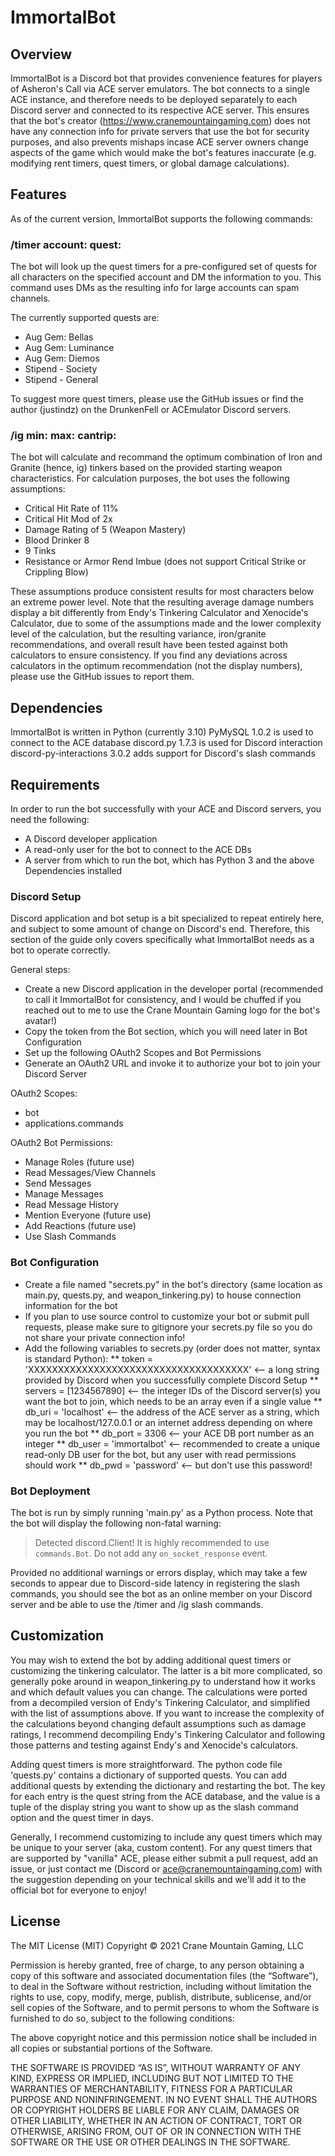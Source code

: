 # ImmortalBot

## Overview

ImmortalBot is a Discord bot that provides convenience features for players of Asheron's Call via ACE server emulators. The bot connects to a single ACE instance, and therefore needs to be deployed separately to each Discord server and connected to its respective ACE server. This ensures that the bot's creator (https://www.cranemountaingaming.com) does not have any connection info for private servers that use the bot for security purposes, and also prevents mishaps incase ACE server owners change aspects of the game which would make the bot's features inaccurate (e.g. modifying rent timers, quest timers, or global damage calculations).

## Features

As of the current version, ImmortalBot supports the following commands:

### /timer account: quest:

The bot will look up the quest timers for a pre-configured set of quests for all characters on the specified account and DM the information to you. This command uses DMs as the resulting info for large accounts can spam channels.

The currently supported quests are:
* Aug Gem: Bellas
* Aug Gem: Luminance
* Aug Gem: Diemos
* Stipend - Society
* Stipend - General

To suggest more quest timers, please use the GitHub issues or find the author (justindz) on the DrunkenFell or ACEmulator Discord servers.

### /ig min: max: cantrip:

The bot will calculate and recommand the optimum combination of Iron and Granite (hence, ig) tinkers based on the provided starting weapon characteristics. For calculation purposes, the bot uses the following assumptions:
* Critical Hit Rate of 11%
* Critical Hit Mod of 2x
* Damage Rating of 5 (Weapon Mastery)
* Blood Drinker 8
* 9 Tinks
* Resistance or Armor Rend Imbue (does not support Critical Strike or Crippling Blow)

These assumptions produce consistent results for most characters below an extreme power level. Note that the resulting average damage numbers display a bit differently from Endy's Tinkering Calculator and Xenocide's Calculator, due to some of the assumptions made and the lower complexity level of the calculation, but the resulting variance, iron/granite recommendations, and overall result have been tested against both calculators to ensure consistency. If you find any deviations across calculators in the optimum recommendation (not the display numbers), please use the GitHub issues to report them.

## Dependencies

ImmortalBot is written in Python (currently 3.10)
PyMySQL 1.0.2 is used to connect to the ACE database
discord.py 1.7.3 is used for Discord interaction
discord-py-interactions 3.0.2 adds support for Discord's slash commands

## Requirements

In order to run the bot successfully with your ACE and Discord servers, you need the following:
* A Discord developer application
* A read-only user for the bot to connect to the ACE DBs
* A server from which to run the bot, which has Python 3 and the above Dependencies installed

### Discord Setup

Discord application and bot setup is a bit specialized to repeat entirely here, and subject to some amount of change on Discord's end. Therefore, this section of the guide only covers specifically what ImmortalBot needs as a bot to operate correctly.

General steps:
* Create a new Discord application in the developer portal (recommended to call it ImmortalBot for consistency, and I would be chuffed if you reached out to me to use the Crane Mountain Gaming logo for the bot's avatar!)
* Copy the token from the Bot section, which you will need later in Bot Configuration
* Set up the following OAuth2 Scopes and Bot Permissions
* Generate an OAuth2 URL and invoke it to authorize your bot to join your Discord Server

OAuth2 Scopes:
* bot
* applications.commands

OAuth2 Bot Permissions:
* Manage Roles (future use)
* Read Messages/View Channels
* Send Messages
* Manage Messages
* Read Message History
* Mention Everyone (future use)
* Add Reactions (future use)
* Use Slash Commands

### Bot Configuration

* Create a file named "secrets.py" in the bot's directory (same location as main.py, quests.py, and weapon_tinkering.py) to house connection information for the bot
* If you plan to use source control to customize your bot or submit pull requests, please make sure to gitignore your secrets.py file so you do not share your private connection info!
* Add the following variables to secrets.py (order does not matter, syntax is standard Python):
** token = 'XXXXXXXXXXXXXXXXXXXXXXXXXXXXXXXXXXXXX' <-- a long string provided by Discord when you successfully complete Discord Setup
** servers = [1234567890] <-- the integer IDs of the Discord server(s) you want the bot to join, which needs to be an array even if a single value
** db_uri = 'localhost' <-- the address of the ACE server as a string, which may be localhost/127.0.0.1 or an internet address depending on where you run the bot
** db_port = 3306 <-- your ACE DB port number as an integer
** db_user = 'immortalbot' <-- recommended to create a unique read-only DB user for the bot, but any user with read permissions should work
** db_pwd = 'password' <-- but don't use this password!

### Bot Deployment

The bot is run by simply running 'main.py' as a Python process. Note that the bot will display the following non-fatal warning:
> Detected discord.Client! It is highly recommended to use `commands.Bot`. Do not add any `on_socket_response` event.

Provided no additional warnings or errors display, which may take a few seconds to appear due to Discord-side latency in registering the slash commands, you should see the bot as an online member on your Discord server and be able to use the /timer and /ig slash commands.

## Customization

You may wish to extend the bot by adding additional quest timers or customizing the tinkering calculator. The latter is a bit more complicated, so generally poke around in weapon_tinkering.py to understand how it works and which default values you can change. The calculations were ported from a decompiled version of Endy's Tinkering Calculator, and simplified with the list of assumptions above. If you want to increase the complexity of the calculations beyond changing default assumptions such as damage ratings, I recommend decompiling Endy's Tinkering Calculator and following those patterns and testing against Endy's and Xenocide's calculators.

Adding quest timers is more straightforward. The python code file 'quests.py' contains a dictionary of supported quests. You can add additional quests by extending the dictionary and restarting the bot. The key for each entry is the quest string from the ACE database, and the value is a tuple of the display string you want to show up as the slash command option and the quest timer in days.

Generally, I recommend customizing to include any quest timers which may be unique to your server (aka, custom content). For any quest timers that are supported by "vanilla" ACE, please either submit a pull request, add an issue, or just contact me (Discord or ace@cranemountaingaming.com) with the suggestion depending on your technical skills and we'll add it to the official bot for everyone to enjoy!

## License

The MIT License (MIT)
Copyright © 2021 Crane Mountain Gaming, LLC

Permission is hereby granted, free of charge, to any person obtaining a copy of this software and associated documentation files (the “Software”), to deal in the Software without restriction, including without limitation the rights to use, copy, modify, merge, publish, distribute, sublicense, and/or sell copies of the Software, and to permit persons to whom the Software is furnished to do so, subject to the following conditions:

The above copyright notice and this permission notice shall be included in all copies or substantial portions of the Software.

THE SOFTWARE IS PROVIDED “AS IS”, WITHOUT WARRANTY OF ANY KIND, EXPRESS OR IMPLIED, INCLUDING BUT NOT LIMITED TO THE WARRANTIES OF MERCHANTABILITY, FITNESS FOR A PARTICULAR PURPOSE AND NONINFRINGEMENT. IN NO EVENT SHALL THE AUTHORS OR COPYRIGHT HOLDERS BE LIABLE FOR ANY CLAIM, DAMAGES OR OTHER LIABILITY, WHETHER IN AN ACTION OF CONTRACT, TORT OR OTHERWISE, ARISING FROM, OUT OF OR IN CONNECTION WITH THE SOFTWARE OR THE USE OR OTHER DEALINGS IN THE SOFTWARE.
